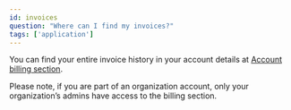 ```yaml
---
id: invoices
question: "Where can I find my invoices?"
tags: ['application']
---
```


You can find your entire invoice history in your account details at [Account billing section](https://app.localstack.cloud/account#billing).

Please note, if you are part of an organization account, only your organization’s admins have access to the billing section.
